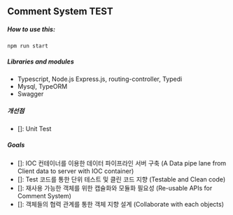 ## Comment System TEST

##### How to use this:
`npm run start`

##### Libraries and modules
- Typescript, Node.js Express.js, routing-controller, Typedi
- Mysql, TypeORM
- Swagger


##### 개선점
- []: Unit Test

##### Goals
- []: IOC 컨테이너를 이용한 데이터 파이프라인 서버 구축 (A Data pipe lane from Client data to server with IOC container)
- []: Test 코드를 통한 단위 테스트 및 클린 코드 지향 (Testable and Clean code) 
- []: 재사용 가능한 객체를 위한 캡슐화와 모듈화 필요성 (Re-usable APIs for Comment System) 
- []: 객체들의 협력 관계를 통한 객체 지향 설계 (Collaborate with each objects) 